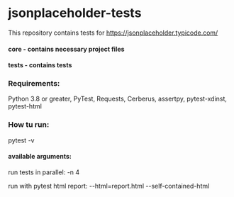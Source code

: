 # jsonplaceholder-tests
This repository contains tests for https://jsonplaceholder.typicode.com/

#### core - contains necessary project files
#### tests - contains tests

### Requirements:
Python 3.8 or greater, PyTest, Requests, Cerberus, assertpy, pytest-xdinst,
pytest-html 

### How tu run:
pytest -v

#### available arguments:
run tests in parallel: -n 4

run with pytest html report: --html=report.html --self-contained-html

